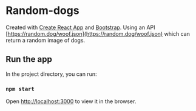 # Random-dogs

Created with [Create React App](https://github.com/facebookincubator/create-react-app) and [Bootstrap](https://github.com/twbs/bootstrap).
Using an API [https://random.dog/woof.json](https://random.dog/woof.json) which can return a random image of dogs.

## Run the app

In the project directory, you can run:

### `npm start`

Open [http://localhost:3000](http://localhost:3000) to view it in the browser.
